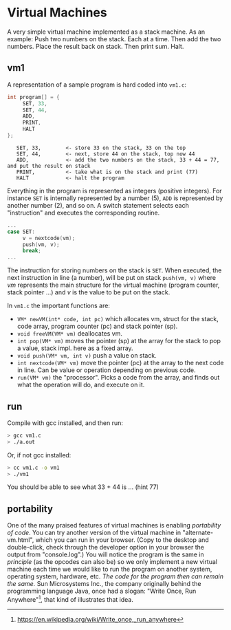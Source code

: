 # Virtual Machines

A very simple virtual machine implemented as a stack machine.
As an example: Push two numbers on the stack. Each at a time.
Then add the two numbers. Place the result back on stack. Then
print sum. Halt.

## vm1

A representation of a sample program is hard coded into `vm1.c`:

~~~~c
int program[] = {
     SET, 33,
     SET, 44,
     ADD,
     PRINT,
     HALT
};
~~~~

```assembly
   SET, 33,        <- store 33 on the stack, 33 on the top
   SET, 44,        <- next, store 44 on the stack, top now 44
   ADD,            <- add the two numbers on the stack, 33 + 44 = 77, and put the result on stack
   PRINT,          <- take what is on the stack and print (77)
   HALT            <- halt the program
```

Everything in the program is represented as integers (positive integers).
For instance `SET` is internally represented by a number (5), `ADD` is
represented by another number (2), and so on. A switch statement selects
each "instruction" and executes the corresponding routine.

```c
...
case SET:
     v = nextcode(vm);
     push(vm, v);
     break;
...
```

The instruction for storing numbers on the stack is `SET`. When executed,
the next instruction in line (a number), will be put on stack `push(vm, v)`
where *vm* represents the main structure for the virtual machine (program
counter, stack pointer ...) and *v* is the value to be put on the stack.

In `vm1.c` the important functions are:
- `VM* newVM(int* code, int pc)` which allocates vm, struct for the stack, code array, program counter (pc) and stack pointer (sp). 
- `void freeVM(VM* vm)` deallocates vm.
- `int pop(VM* vm)` moves the pointer (sp) at the array for the stack to pop a value, stack impl. here as a fixed array.
- `void push(VM* vm, int v)` push a value on stack.
- `int nextcode(VM* vm)` move the pointer (pc) at the array to the next code in line. Can be value or operation depending on previous code. 
- `run(VM* vm)` the "processor". Picks a code from the array, and finds out what the operation will do, and execute on it.

## run

Compile with gcc installed, and then run:

```sh
> gcc vm1.c
> ./a.out
```

Or, if not gcc installed:

```sh
> cc vm1.c -o vm1
> ./vm1
```

You should be able to see what 33 + 44 is ... (hint 77)


## portability

One of the many praised features of virtual machines is enabling *portability of code*.
You can try another version of the virtual machine in "alternate-vm.html", which you
can run in your browser. (Copy to the desktop and double-click, check through the developer
option in your browser the output from "console.log".)
You will notice the program is the same in *principle* (as the opcodes can also be) so we only
implement a new virtual machine each time we would like to run the program on another
system, operating system, hardware, etc. *The code for the program then can remain the same.*
Sun Microsystems Inc., the company originally
behind the programming language Java, once had a slogan: "Write Once, Run Anywhere"[^1],
that kind of illustrates that idea.

[^1]: https://en.wikipedia.org/wiki/Write_once,_run_anywhere
